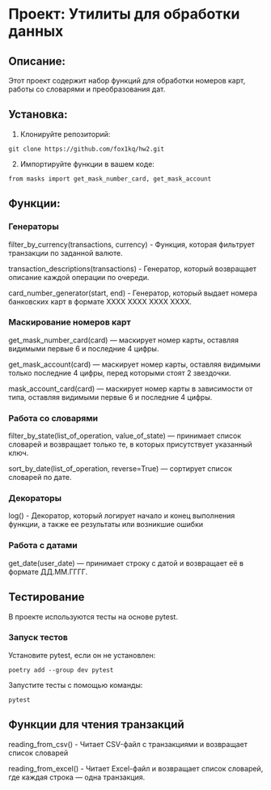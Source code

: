 # Проект: Утилиты для обработки данных

## Описание:

Этот проект содержит набор функций для обработки номеров карт, работы со словарями и преобразования дат.

## Установка:

1. Клонируйте репозиторий:

```
git clone https://github.com/fox1kq/hw2.git
```

2. Импортируйте функции в вашем коде:

```
from masks import get_mask_number_card, get_mask_account
```

## Функции:

### Генераторы

filter_by_currency(transactions, currency) - Функция, которая фильтрует транзакции по заданной валюте.

transaction_descriptions(transactions) - Генератор, который возвращает описание каждой операции по очереди.

card_number_generator(start, end) - Генератор, который выдает номера банковских карт в формате XXXX XXXX XXXX XXXX.

### Маскирование номеров карт

get_mask_number_card(card) — маскирует номер карты, оставляя видимыми первые 6 и последние 4 цифры.

get_mask_account(card) — маскирует номер карты, оставляя видимыми только последние 4 цифры, перед которыми стоят 2
звездочки.

mask_account_card(card) — маскирует номер карты в зависимости от типа, оставляя видимыми первые 6 и последние 4 цифры.

### Работа со словарями

filter_by_state(list_of_operation, value_of_state) — принимает список словарей и возвращает только те, в которых
присутствует указанный ключ.

sort_by_date(list_of_operation, reverse=True) — сортирует список словарей по дате.


### Декораторы

log() - Декоратор, который логирует начало и конец выполнения функции, а также ее результаты или возникшие ошибки

### Работа с датами

get_date(user_date) — принимает строку с датой и возвращает её в формате ДД.ММ.ГГГГ.

## Тестирование 
В проекте используются тесты на основе pytest.

### Запуск тестов 
Установите pytest, если он не установлен:

```
poetry add --group dev pytest
```

Запустите тесты с помощью команды:
```
pytest
```

## Функции для чтения транзакций
reading_from_csv() - Читает CSV-файл с транзакциями и возвращает список словарей

reading_from_excel() - Читает Excel-файл и возвращает список словарей, где каждая строка — одна транзакция.

